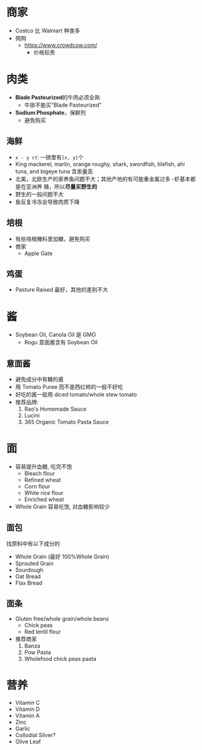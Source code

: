 # 商家

- Costco 比 Walmart 种类多
- 网购
  - https://www.crowdcow.com/
    - 价格较贵

# 肉类

- **Blade Pasteurized**的牛肉必须全熟
  - 牛排不能买“Blade Pasteurized”
- **Sodium Phosphate**，保鲜剂
  - 避免购买

## 海鲜

- `x - y ct`: 一磅里有`[x, y]`个
- King mackerel, marlin, orange roughy, shark, swordfish, tilefish, ahi tuna,
  and bigeye tuna 含汞量高
- 北美，北欧生产的家养鱼问题不大；其他产地的有可能重金属过多 -虾基本都是在亚洲养
  殖，所以**尽量买野生的**
- 野生的一般问题不大
- 鱼反复冷冻会导致肉质下降

## 培根

- 有些培根腌料里加糖，避免购买
- 商家
  - Apple Gate

## 鸡蛋

- Pasture Raised 最好，其他的差别不大

# 酱

- Soybean Oil, Canola Oil 是 GMO
  - Rogu 意面酱含有 Soybean Oil

## 意面酱

- 避免成分中有糖的酱
- 用 Tomato Puree 而不是西红柿的一般不好吃
- 好吃的酱一般用 diced tomato/whole stew tomato
- 推荐品牌:
  1. Rao's Homemade Sauce
  2. Lucini
  3. 365 Organic Tomato Pasta Sauce

# 面

- 容易提升血糖, 吃完不饱
  - Bleach flour
  - Refined wheat
  - Corn flour
  - White rice flour
  - Enriched wheat
- Whole Grain 容易吃饱, 对血糖影响较少

## 面包

找原料中有以下成分的

- Whole Grain (最好 100%Whole Grain)
- Sprouted Grain
- Sourdough
- Oat Bread
- Flax Bread

## 面条

- Gluten free/whole grain/whole beans
  - Chick peas
  - Red lentil flour
- 推荐商家
  1. Banza
  2. Pow Pasta
  3. Wholefood chick peas pasta

# 营养

- Vitamin C
- Vitamin D
- Vitamin A
- Zinc
- Garlic
- Collodial Silver?
- Olive Leaf
